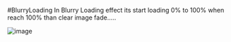 #BlurryLoading
In Blurry Loading effect its start loading 0% to 100% when reach 100% than clear image fade.....

![image](https://user-images.githubusercontent.com/81670997/166406550-9f740dcf-d2c2-46be-b8bf-d3b9f036f06e.png)
